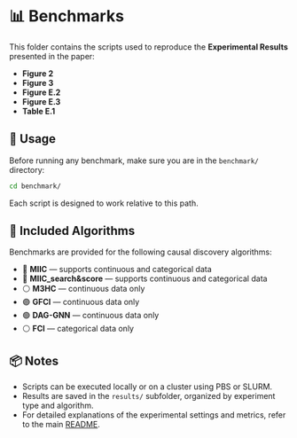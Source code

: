 # 📊 Benchmarks

This folder contains the scripts used to reproduce the **Experimental Results** presented in the paper:

- **Figure 2**
- **Figure 3**
- **Figure E.2**
- **Figure E.3**
- **Table E.1**

## 📁 Usage

Before running any benchmark, make sure you are in the `benchmark/` directory:

```bash
cd benchmark/
```

Each script is designed to work relative to this path.

## 🧪 Included Algorithms

Benchmarks are provided for the following causal discovery algorithms:

- 🔵 **MIIC** — supports continuous and categorical data
- 🔴 **MIIC_search&score** — supports continuous and categorical data
- ⚪️ **M3HC** — continuous data only
- 🟣 **GFCI** — continuous data only
- 🟢 **DAG-GNN** — continuous data only
- ⚪️ **FCI** — categorical data only

## 📦 Notes

- Scripts can be executed locally or on a cluster using PBS or SLURM.
- Results are saved in the `results/` subfolder, organized by experiment type and algorithm.
- For detailed explanations of the experimental settings and metrics, refer to the main [README](../README.md#-benchmarks).